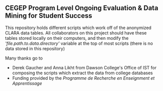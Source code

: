 ## CEGEP Program Level Ongoing Evaluation & Data Mining for Student Success

This repository holds different scripts which work off of the anonymized CLARA data tables. All collaborators on this project should have these tables stored locally on their computers, and then modify the _'file.path.to.data.directory'_ variable at the top of most scripts (there is no data stored in this repository)

Many thanks go to 
 - Derek Gaucher and Anna Likht from Dawson College's Office of IST for composing the scripts which extract the data from college databases
 - Funding provided by the _Programme de Recherche en Enseignment et Apprentissage_
